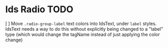 # Ids Radio TODO

[ ] Move `.radio-group-label` text colors into IdsText, under `label` styles. IdsText needs a way to do this without explicitly being changed to a "label" type (which would change the tagName instead of just applying the color change)
